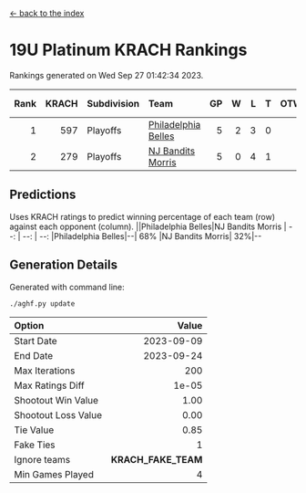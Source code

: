 [<- back to the index](readme.md)
# 19U Platinum KRACH Rankings
Rankings generated on Wed Sep 27 01:42:34 2023.

Rank|KRACH|Subdivision|Team|GP|W|L|T|OTW|OTL|SoS|Exp Wins|Win Diff
---:|---:|:---|:---|---:|---:|---:|---:|---:|---:|---:|---:|---:
1|597|Playoffs|[Philadelphia Belles](https://gamesheetstats.com/seasons/3663/teams/140864/schedule)|5|2|3|0|0|0|1309|2.8|-0.0
2|279|Playoffs|[NJ Bandits Morris](https://gamesheetstats.com/seasons/3663/teams/140866/schedule)|5|0|4|1|0|0|1375|1.7|0.0

## Predictions
Uses KRACH ratings to predict winning percentage of each team (row) against each opponent (column).
||Philadelphia Belles|NJ Bandits Morris
| --: | --: | --: 
|Philadelphia Belles|--| 68%
|NJ Bandits Morris| 32%|--

## Generation Details

Generated with command line:
```
./aghf.py update
```

| Option | Value |
| :----- | ----: |
| Start Date | 2023-09-09 |
| End Date | 2023-09-24 |
| Max Iterations | 200 |
| Max Ratings Diff | 1e-05 |
| Shootout Win Value | 1.00 |
| Shootout Loss Value | 0.00 |
| Tie Value | 0.85 |
| Fake Ties | 1 |
| Ignore teams | __KRACH_FAKE_TEAM__ |
| Min Games Played | 4 |

